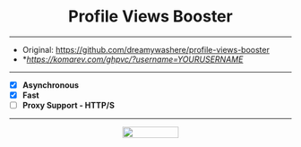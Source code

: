 <h1 align="center">Profile Views Booster</h1>

-----

- Original: https://github.com/dreamywashere/profile-views-booster
- **https://komarev.com/ghpvc/?username=YOURUSERNAME*

-----

- [X] **Asynchronous**
- [X] **Fast**
- [ ] **Proxy Support - HTTP/S**

-----

<p align="center">
  <img width="100" height="20" src="https://komarev.com/ghpvc/?username=haze-1337">
</p>
